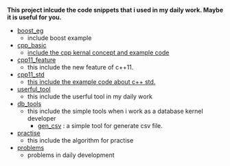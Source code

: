**This project inlcude the code snippets that i used in my daily work. Maybe it is useful for you.**
- [boost_eg](./boost_eg)
  - include boost example
- [cpp_basic](./cpp_basic)
  - [include the cpp kernal concept and example code](./cpp_basic/cpp_basic.md)
- [cpp11_feature](./cpp11_feature)
  - this include the new feature of c++11. 
- [cpp11_std](./cpp11_std)
  - [this include the example code about c++ std.](./cpp11_std/stl_basic.md)
- [userful_tool](./userful_tool)
  - this include the userful tool in my daily work
- [db_tools](./db_tools)
  - this include the simple tools when i work as a database kernel developer
    - [gen_csv](./db_tools/gen_csv) : a simple tool for generate csv file.
- [practise](./practise)
  - this include the algorithm for practise
- [problems](./problems/)
  - problems in daily development

